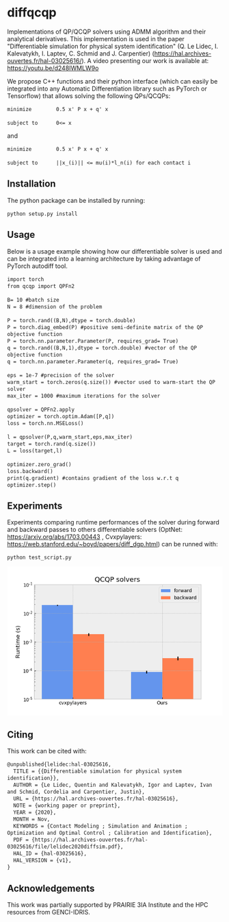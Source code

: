 
# diffqcqp
Implementations of QP/QCQP solvers using ADMM algorithm and their analytical derivatives. This implementation is used in the paper "Differentiable simulation for physical system identification" (Q. Le Lidec, I. Kalevatykh, I. Laptev, C. Schmid and J. Carpentier) (https://hal.archives-ouvertes.fr/hal-03025616/). A video presenting our work is available at: https://youtu.be/d248IWMLW9o

We propose C++ functions and their python interface (which can easily be integrated into any Automatic Differentiation library such as PyTorch or Tensorflow) that allows solving the following QPs/QCQPs:
```
minimize        0.5 x' P x + q' x

subject to      0<= x 
```
and 
```
minimize        0.5 x' P x + q' x

subject to      ||x_(i)|| <= mu(i)*l_n(i) for each contact i 
```


## Installation
The python package can be installed by running:

```
python setup.py install
```

## Usage
Below is a usage example showing how our differentiable solver is used and can be integrated into a learning architecture by taking advantage of PyTorch autodiff tool.
```
import torch
from qcqp import QPFn2

B= 10 #batch size
N = 8 #dimension of the problem

P = torch.rand((B,N),dtype = torch.double)
P = torch.diag_embed(P) #positive semi-definite matrix of the QP objective function
P = torch.nn.parameter.Parameter(P, requires_grad= True)
q = torch.rand((B,N,1),dtype = torch.double) #vector of the QP objective function
q = torch.nn.parameter.Parameter(q, requires_grad= True)

eps = 1e-7 #precision of the solver
warm_start = torch.zeros(q.size()) #vector used to warm-start the QP solver
max_iter = 1000 #maximum iterations for the solver 

qpsolver = QPFn2.apply
optimizer = torch.optim.Adam([P,q])
loss = torch.nn.MSELoss()

l = qpsolver(P,q,warm_start,eps,max_iter)
target = torch.rand(q.size())
L = loss(target,l)

optimizer.zero_grad()
loss.backward()
print(q.gradient) #contains gradient of the loss w.r.t q
optimizer.step()
```

## Experiments
Experiments comparing runtime performances of the solver during forward and backward passes to others differentiable solvers (OptNet: https://arxiv.org/abs/1703.00443 , Cvxpylayers: https://web.stanford.edu/~boyd/papers/diff_dgp.html) can be runned with:
```
python test_script.py
```

![test_results](test/qcqp_runtime.png)


## Citing
This work can be cited with:
```
@unpublished{lelidec:hal-03025616,
  TITLE = {{Differentiable simulation for physical system identification}},
  AUTHOR = {Le Lidec, Quentin and Kalevatykh, Igor and Laptev, Ivan and Schmid, Cordelia and Carpentier, Justin},
  URL = {https://hal.archives-ouvertes.fr/hal-03025616},
  NOTE = {working paper or preprint},
  YEAR = {2020},
  MONTH = Nov,
  KEYWORDS = {Contact Modeling ; Simulation and Animation ; Optimization and Optimal Control ; Calibration and Identification},
  PDF = {https://hal.archives-ouvertes.fr/hal-03025616/file/lelidec2020diffsim.pdf},
  HAL_ID = {hal-03025616},
  HAL_VERSION = {v1},
}
```

## Acknowledgements
This work was partially supported by PRAIRIE 3IA Institute and the HPC resources from GENCI-IDRIS.


